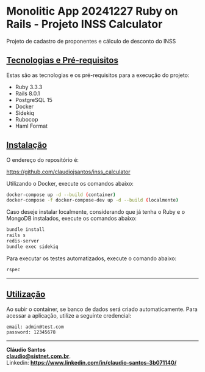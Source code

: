 # Monolitic App 20241227 Ruby on Rails - Projeto INSS Calculator

Projeto de cadastro de proponentes e cálculo de desconto do INSS

## <u>**Tecnologias e Pré-requisitos**</u>

Estas são as tecnologias e os pré-requisitos para a execução do projeto:
- Ruby 3.3.3
- Rails 8.0.1
- PostgreSQL 15
- Docker
- Sidekiq
- Rubocop
- Haml Format

## <u>**Instalação**</u>

O endereço do repositório é:

https://github.com/claudiojsantos/inss_calculator

Utilizando o Docker, execute os comandos abaixo:

```sh
docker-compose up -d --build (container)
docker-compose -f docker-compose-dev up -d --build (localmente)
```

Caso deseje instalar localmente, considerando que já tenha o Ruby e o MongoDB instalados, execute os comandos abaixo:

```sh
bundle install
rails s
redis-server
bundle exec sidekiq
```  

Para executar os testes automatizados, execute o comando abaixo:

```sh
rspec
```

---
## <u>**Utilização**</u>

Ao subir o container, se banco de dados será criado automaticamente. Para acessar a aplicação, utilize a seguinte credencial:

```sh
email: admin@test.com
password: 12345678
```

---
**Cláudio Santos**  
**claudio@sistnet.com.br**.  
Linkedin: **https://www.linkedin.com/in/claudio-santos-3b071140/**